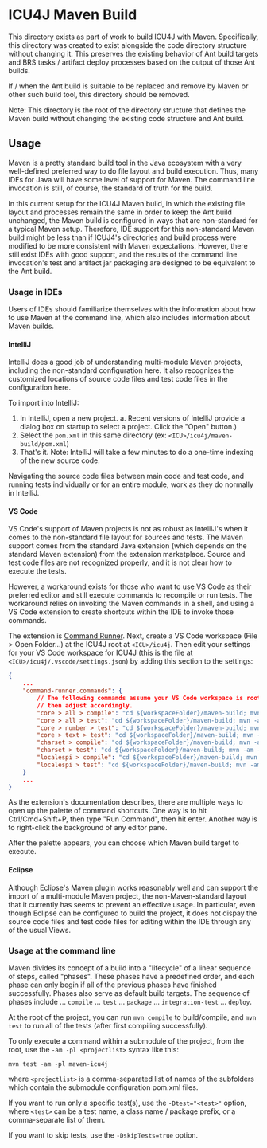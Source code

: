 <!--
© 2022 and later: Unicode, Inc. and others.
License & terms of use: http://www.unicode.org/copyright.html
-->

# ICU4J Maven Build

This directory exists as part of work to build ICU4J with Maven.
Specifically, this directory was created to exist alongside the code
directory structure without changing it.
This preserves the existing behavior of Ant build targets and BRS tasks / artifact
deploy processes based on the output of those Ant builds.

If / when the Ant build is suitable to be replaced and remove by Maven
or other such build tool, this directory should be removed.

Note: This directory is the root of the directory structure that defines
the Maven build without changing the existing code structure and Ant build.

## Usage

Maven is a pretty standard build tool in the Java ecosystem with a very well-defined
preferred way to do file layout and build execution.
Thus, many IDEs for Java will have some level of support for Maven.
The command line invocation is still, of course, the standard of truth for the build.

In this current setup for the ICU4J Maven build, in which the existing file layout and
processes remain the same in order to keep the Ant build unchanged, 
the Maven build is configured in ways that are non-standard for a typical Maven setup.
Therefore, IDE support for this non-standard Maven build might be less than if ICUJ4's
directories and build process were modified to be more consistent with Maven expectations.
However, there still exist IDEs with good support, and the results of the command line 
invocation's test and artifact jar packaging are designed to be equivalent to the Ant build.

### Usage in IDEs

Users of IDEs should familiarize themselves with the information about how to use Maven at
the command line,
which also includes information about Maven builds.

#### IntelliJ

IntelliJ does a good job of understanding multi-module Maven projects, 
including the non-standard configuration here.
It also recognizes the customized locations of source code files and test code files in the configuration here.

To import into IntelliJ:

1. In IntelliJ, open a new project. 
  a. Recent versions of IntelliJ provide a dialog box on startup to select a project. Click the "Open" button.)
2. Select the `pom.xml` in this same directory (ex: `<ICU>/icu4j/maven-build/pom.xml`)
3. That's it. Note: IntelliJ will take a few minutes to do a one-time indexing of the new source code.

Navigating the source code files between main code and test code, and running tests individually or for an entire module,
work as they do normally in IntelliJ.

#### VS Code

VS Code's support of Maven projects is not as robust as IntelliJ's when it comes to the non-standard file layout for sources and tests.
The Maven support comes from the standard Java extension (which depends on the standard Maven extension) from the extension marketplace.
Source and test code files are not recognized properly, and it is not clear how to execute the tests.

However, a workaround exists for those who want to use VS Code as their preferred editor and still execute commands to recompile or run tests.
The workaround relies on invoking the Maven commands in a shell, and using a VS Code extension to create shortcuts within the IDE to invoke those commands.

The extension is [Command Runner](https://marketplace.visualstudio.com/items?itemName=edonet.vscode-command-runner).
Next, create a VS Code workspace (File > Open Folder...) at the ICU4J root at `<ICU>/icu4j`.
Then edit your settings for your VS Code workspace for ICU4J (this is the file at `<ICU>/icu4j/.vscode/settings.json`)
by adding this section to the settings:

```json
{
    ...
    "command-runner.commands": {
        // The following commands assume your VS Code workspace is rooted at `<ICU_ROOT>/icu4j`. If not,
        // then adjust accordingly.
        "core > all > compile": "cd ${workspaceFolder}/maven-build; mvn -am -pl maven-icu4j compile",
        "core > all > test": "cd ${workspaceFolder}/maven-build; mvn -am -pl maven-icu4j test -DfailIfNoTests=false",
        "core > number > test": "cd ${workspaceFolder}/maven-build; mvn -am -pl maven-icu4j test -Dtest=\"com.ibm.icu.dev.test.number.*,com.ibm.icu.dev.impl.number.*\" -DfailIfNoTests=false",
        "core > text > test": "cd ${workspaceFolder}/maven-build; mvn -am -pl maven-icu4j test -Dtest=\"com.ibm.icu.dev.test.text.*\" -DfailIfNoTests=false",
        "charset > compile": "cd ${workspaceFolder}/maven-build; mvn -am -pl maven-icu4j-charset compile",
        "charset > test": "cd ${workspaceFolder}/maven-build; mvn -am -pl maven-icu4j-charset test -DfailIfNoTests=false",
        "localespi > compile": "cd ${workspaceFolder}/maven-build; mvn -am -pl maven-icu4j-localespi compile",
        "localespi > test": "cd ${workspaceFolder}/maven-build; mvn -am -pl maven-icu4j-localespi test -DfailIfNoTests=false",
    }
    ...
}
```

As the extension's documentation describes, there are multiple ways to open up the palette of command shortcuts.
One way is to hit Ctrl/Cmd+Shift+P, then type "Run Command", then hit enter.
Another way is to right-click the background of any editor pane.

After the palette appears, you can choose which Maven build target to execute.

#### Eclipse

Although Eclipse's Maven plugin works reasonably well and can support the import of a multi-module Maven project,
the non-Maven-standard layout that it currently has seems to prevent an effective usage.
In particular, even though Eclipse can be configured to build the project, 
it does not dispay the source code files and test code files for editing within the IDE through any of the usual Views.

### Usage at the command line

Maven divides its concept of a build into a "lifecycle" of a linear sequence of steps, called "phases".
These phases have a predefined order, and each phase can only begin if all of the previous phases have finished successfully.
Phases also serve as default build targets.
The sequence of phases include ... `compile` ... `test` ... `package` ... `integration-test` ... `deploy`.

At the root of the project, you can run `mvn compile` to build/compile, and `mvn test` to run all of the tests (after first compiling successfully).

To only execute a command within a submodule of the project, from the root, use the `-am -pl <projectlist>` syntax like this:
```
mvn test -am -pl maven-icu4j
```
where `<projectlist>` is a comma-separated list of names of the subfolders which contain the submodule configuration pom.xml files.

If you want to run only a specific test(s), use the `-Dtest="<test>"` option, where `<test>` can be a test name, a class name / package prefix, or a comma-separate list of them.

If you want to skip tests, use the `-DskipTests=true` option.
